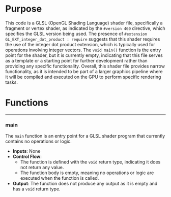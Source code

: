 # Purpose
This code is a GLSL (OpenGL Shading Language) shader file, specifically a fragment or vertex shader, as indicated by the `#version 460` directive, which specifies the GLSL version being used. The presence of `#extension GL_EXT_integer_dot_product : require` suggests that this shader requires the use of the integer dot product extension, which is typically used for operations involving integer vectors. The `void main()` function is the entry point for the shader, but it is currently empty, indicating that this file serves as a template or a starting point for further development rather than providing any specific functionality. Overall, this shader file provides narrow functionality, as it is intended to be part of a larger graphics pipeline where it will be compiled and executed on the GPU to perform specific rendering tasks.
# Functions

---
### main
The `main` function is an entry point for a GLSL shader program that currently contains no operations or logic.
- **Inputs**: None
- **Control Flow**:
    - The function is defined with the `void` return type, indicating it does not return any value.
    - The function body is empty, meaning no operations or logic are executed when the function is called.
- **Output**: The function does not produce any output as it is empty and has a `void` return type.


